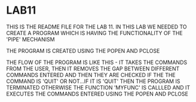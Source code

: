 # LAB11
THIS IS THE README FILE FOR THE LAB 11.
IN THIS LAB WE NEEDED TO CREATE A PROGRAM WHICH IS HAVING THE FUNCTIONALITY OF THE 'PIPE' MECHANISM

THE PROGRAM IS CREATED USING THE POPEN AND PCLOSE

THE FLOW OF THE PROGRAM IS LIKE THIS -
IT TAKES THE  COMMANDS FROM THE USER,
THEN IT REMOVES THE GAP BETWEEN DIFFERENT COMMANDS ENTERED AND THEN 
THEY ARE CHECKED IF THE THE COMMAND IS 'QUIT' OR NOT...IF IT IS  'QUIT'
THEN THE PROGRAM IS TERMINATED OTHERWISE THE FUNCTION 'MYFUNC' IS CALLLED AND IT EXECUTES 
THE COMMANDS ENTERED USING THE POPEN AND PCLOSE
